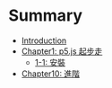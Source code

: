 # Summary

* [Introduction](README.md)
* [Chapter1: p5.js 起步走](chapter1/README.md)
   * [1-1: 安裝](chapter1-2.md)
* [Chapter10: 進階](performance.md)

